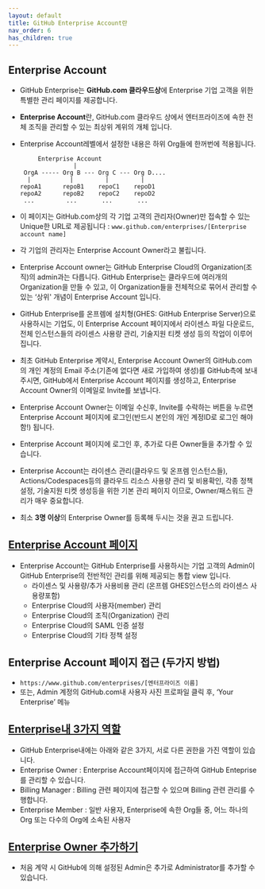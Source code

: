 ```yaml
---
layout: default
title: GitHub Enterprise Account란
nav_order: 6
has_children: true
---
```



## Enterprise Account 
  - GitHub Enterprise는 **GitHub.com 클라우드상**에 Enterprise 기업 고객을 위한 특별한 관리 페이지를 제공합니다.
  - **Enterprise Account**란, GitHub.com 클라우드 상에서 엔터프라이즈에 속한 전체 조직을 관리할 수 있는 최상위 계위의 개체 입니다. 
  - Enterprise Account레벨에서 설정한 내용은 하위 Org들에 한꺼번에 적용됩니다.

             Enterprise Account
                       |
         OrgA ----- Org B --- Org C --- Org D....
          |           |         |         |
        repoA1      repoB1    repoC1    repoD1
        repoA2      repoB2    repoC2    repoD2
         ...         ...       ...       ...

  - 이 페이지는 GitHub.com상의 각 기업 고객의 관리자(Owner)만 접속할 수 있는 Unique한 URL로 제공됩니다 : `www.github.com/enterprises/[Enterprise account name]`
  - 각 기업의 관리자는 Enterprise Account Owner라고 불립니다.
  - Enterprise Account owner는 GitHub Enterprise Cloud의 Organization(조직)의 admin과는 다릅니다. GitHub Enterprise는 클라우드에 여러개의 Organization을 만들 수 있고, 이 Organization들을 전체적으로 묶어서 관리할 수 있는 ‘상위' 개념이 Enterprise Account 입니다.
  - GitHub Enterprise를 온프렘에 설치형(GHES: GitHub Enterprise Server)으로 사용하시는 기업도, 이 Enterprise Account 페이지에서 라이센스 파일 다운로드,전체 인스턴스들의 라이센스 사용량 관리, 기술지원 티켓 생성 등의 작업이 이루어 집니다.
  - 최초 GitHub Enterprise 계약시, Enterprise Account Owner의 GitHub.com의 개인 계정의 Email 주소(기존에 없다면 새로 가입하여 생성)를 GitHub측에 보내 주시면, GitHub에서 Enterprise Account 페이지를 생성하고, Enterprise Account Owner의 이메일로 Invite를 보냅니다.
  - Enterprise Account Owner는 이메일 수신후, Invite를 수락하는 버튼을 누르면 Enterprise Account 페이지에 로그인(반드시 본인의 개인 계정ID로 로그인 해야함!) 됩니다.
  - Enterprise Account 페이지에 로그인 후, 추가로 다른 Owner들을 추가할 수 있습니다.
  - Enterprise Account는 라이센스 관리(클라우드 및 온프렘 인스턴스들), Actions/Codespaces등의 클라우드 리소스 사용량 관리 및 비용확인, 각종 정책 설정, 기술지원 티켓 생성등을 위한 기본 관리 페이지 이므로, Owner/패스워드 관리가 매우 중요합니다.
  - 최소 **3명 이상**의 Enterprise Owner를 등록해 두시는 것을 권고 드립니다.

## [Enterprise Account 페이지](https://docs.github.com/en/enterprise-cloud@latest/github/setting-up-and-managing-your-enterprise/about-enterprise-accounts)
  -  Enterprise Account는 GitHub Enterprise를 사용하시는 기업 고객의 Admin이 GitHub Enterprise의 전반적인 관리를 위해 제공되는 통합 view 입니다.
     - 라이센스 및 사용량/추가 사용비용 관리 (온프렘 GHES인스턴스의 라이센스 사용량포함)
     - Enterprise Cloud의 사용자(member) 관리
     - Enterprise Cloud의 조직(Organization) 관리
     - Enterprise Cloud의 SAML 인증 설정
     - Enterprise Cloud의 기타 정책 설정

## Enterprise Account 페이지 접근 (두가지 방법)
  - `https://www.github.com/enterprises/[엔터프라이즈 이름]`
  - 또는, Admin 계정의 GitHub.com내 사용자 사진 프로파일 클릭 후, ‘Your Enterprise’ 메뉴
    <img src>

## [Enterprise내 3가지 역할](https://docs.github.com/en/enterprise-cloud@latest/github/setting-up-and-managing-your-enterprise/roles-in-an-enterprise)
  - GitHub Enterprise내에는 아래와 같은 3가지, 서로 다른 권한을 가진 역할이 있습니다.
  - Enterprise Owner : Enterprise Account페이지에 접근하여 GitHub Enteprise를 관리할 수 있습니다.
  - Billing Manager : Billing 관련 페이지에 접근할 수 있으며 Billing 관련 관리를 수행합니다.
  - Enterprise Member : 일반 사용자, Enterprise에 속한 Org들 중, 어느 하나의 Org 또는 다수의 Org에 소속된 사용자

## [Enterprise Owner 추가하기](https://docs.github.com/en/enterprise-cloud@latest/github/setting-up-and-managing-your-enterprise/inviting-people-to-manage-your-enterprise)
  - 처음 계약 시 GitHub에 의해 설정된 Admin은 추가로 Administrator를 추가할 수 있습니다.
